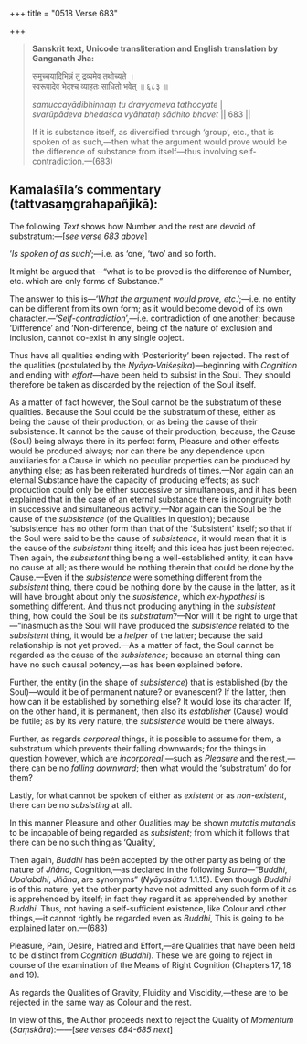 +++
title = "0518 Verse 683"

+++
> **Sanskrit text, Unicode transliteration and English translation by Ganganath Jha:** 
>
> समुच्चयादिभिन्नं तु द्रव्यमेव तथोच्यते ।  
> स्वरूपादेव भेदश्च व्याहतः साधितो भवेत् ॥ ६८३ ॥ 
>
> *samuccayādibhinnaṃ tu dravyameva tathocyate* \|  
> *svarūpādeva bhedaśca vyāhataḥ sādhito bhavet* \|\| 683 \|\| 
>
> If it is substance itself, as diversified through ‘group’, etc., that is spoken of as such,—then what the argument would prove would be the difference of substance from itself—thus involving self-contradiction.—(683)



## Kamalaśīla’s commentary (tattvasaṃgrahapañjikā):

The following *Text* shows how Number and the rest are devoid of substratum:—[*see verse 683 above*]

‘*Is spoken of as such*’;—i.e. as ‘one’, ‘two’ and so forth.

It might be argued that—“what is to be proved is the difference of Number, etc. which are only forms of Substance.”

The answer to this is—‘*What the argument would prove, etc*.’;—i.e. no entity can be different from its own form; as it would become devoid of its own character.—‘*Self-contradiction*’,—i.e. contradiction of one another; because ‘Difference’ and ‘Non-difference’, being of the nature of exclusion and inclusion, cannot co-exist in any single object.

Thus have all qualities ending with ‘Posteriority’ been rejected. The rest of the qualities (postulated by the *Nyāya-Vaiśeṣika*)—beginning with *Cognition* and ending with *effort*—have been held to subsist in the Soul. They should therefore be taken as discarded by the rejection of the Soul itself.

As a matter of fact however, the Soul cannot be the substratum of these qualities. Because the Soul could be the substratum of these, either as being the cause of their production, or as being the cause of their subsistence. It cannot be the cause of their production, because, the Cause (Soul) being always there in its perfect form, Pleasure and other effects would be produced always; nor can there be any dependence upon auxiliaries for a Cause in which no peculiar properties can be produced by anything else; as has been reiterated hundreds of times.—Nor again can an eternal Substance have the capacity of producing effects; as such production could only be either successive or simultaneous, and it has been explained that in the case of an eternal substance there is incongruity both in successive and simultaneous activity.—Nor again can the Soul be the cause of the *subsistence* (of the Qualities in question); because ‘subsistence’ has no other form than that of the ‘Subsistent’ itself; so that if the Soul were said to be the cause of *subsistence*, it would mean that it is the cause of the *subsistent* thing itself; and this idea has just been rejected. Then again, the *subsistent* thing being a well-established entity, it can have no cause at all; as there would be nothing therein that could be done by the Cause.—Even if the *subsistence* were something different from the *subsistent* thing, there could be nothing done by the cause in the latter, as it will have brought about only the *subsistence*, which *ex-hypothesi* is something different. And thus not producing anything in the *subsistent* thing, how could the Soul be its *substratum*?—Nor will it be right to urge that—“inasmuch as the Soul will have produced the *subsistence* related to the *subsistent* thing, it would be a *helper* of the latter; because the said relationship is not yet proved.—As a matter of fact, the Soul cannot be regarded as the cause of the *subsistence*; because an eternal thing can have no such causal potency,—as has been explained before.

Further, the entity (in the shape of *subsistence*) that is established (by the Soul)—would it be of permanent nature? or evanescent? If the latter, then how can it be established by something else? It would lose its character. If, on the other hand, it is permanent, then also its *establisher* (Cause) would be futile; as by its very nature, the *subsistence* would be there always.

Further, as regards *corporeal* things, it is possible to assume for them, a substratum which prevents their falling downwards; for the things in question however, which are *incorporeal*,—such as *Pleasure* and the rest,—there can be no *falling downward*; then what would the ‘substratum’ do for them?

Lastly, for what cannot be spoken of either as *existent* or as *non-existent*, there can be no *subsisting* at all.

In this manner Pleasure and other Qualities may be shown *mutatis mutandis* to be incapable of being regarded as *subsistent*; from which it follows that there can be no such thing as ‘Quality’,

Then again, *Buddhi* has beén accepted by the other party as being of the nature of *Jñāna*, Cognition,—as declared in the following *Sutra*—“*Buddhi*, *Upalabdhi*, *Jñāna*, are synonyms” (*Nyāyasūtra* 1.1.15). Even though *Buddhi* is of this nature, yet the other party have not admitted any such form of it as is apprehended by itself; in fact they regard it as apprehended by another *Buddhi*. Thus, not having a self-sufficient existence, like Colour and other things,—it cannot rightly be regarded even as *Buddhi*, This is going to be explained later on.—(683)

Pleasure, Pain, Desire, Hatred and Effort,—are Qualities that have been held to be distinct from *Cognition (Buddhi*). These we are going to reject in course of the examination of the Means of Right Cognition (Chapters 17, 18 and 19).

As regards the Qualities of Gravity, Fluidity and Viscidity,—these are to be rejected in the same way as Colour and the rest.

In view of this, the Author proceeds next to reject the Quality of *Momentum* (*Saṃskāra*):——[*see verses 684-685 next*]


